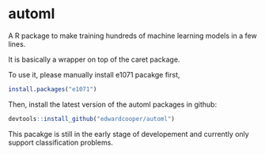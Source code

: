 # automl
A R package to make training hundreds of machine learning models in a few lines. 

It is basically a wrapper on top of the caret package.

To use it, please manually install e1071 pacakge first,
```r
install.packages("e1071")
```
Then, install the latest version of the automl packages in github: 
```r
devtools::install_github("edwardcooper/automl")
```

This pacakge is still in the early stage of developement and currently only support classification problems.
